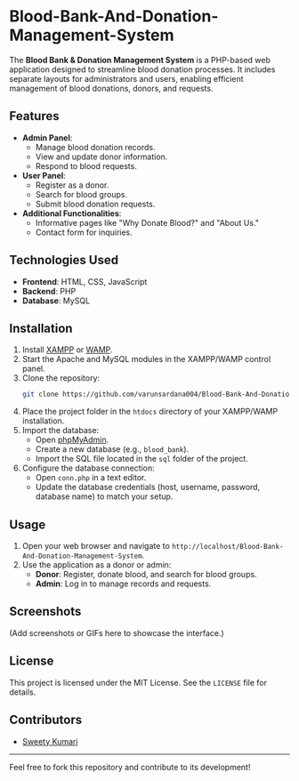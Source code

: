 # Blood-Bank-And-Donation-Management-System
The **Blood Bank & Donation Management System** is a PHP-based web application designed to streamline blood donation processes. It includes separate layouts for administrators and users, enabling efficient management of blood donations, donors, and requests.

## Features

- **Admin Panel**:
  - Manage blood donation records.
  - View and update donor information.
  - Respond to blood requests.
- **User Panel**:
  - Register as a donor.
  - Search for blood groups.
  - Submit blood donation requests.
- **Additional Functionalities**:
  - Informative pages like "Why Donate Blood?" and "About Us."
  - Contact form for inquiries.

## Technologies Used

- **Frontend**: HTML, CSS, JavaScript
- **Backend**: PHP
- **Database**: MySQL

## Installation

1. Install [XAMPP](https://www.apachefriends.org/index.html) or [WAMP](https://www.wampserver.com/).
2. Start the Apache and MySQL modules in the XAMPP/WAMP control panel.
3. Clone the repository:
   ```bash
   git clone https://github.com/varunsardana004/Blood-Bank-And-Donation-Management-System.git
   ```
4. Place the project folder in the `htdocs` directory of your XAMPP/WAMP installation.
5. Import the database:
   - Open [phpMyAdmin](http://localhost/phpmyadmin/).
   - Create a new database (e.g., `blood_bank`).
   - Import the SQL file located in the `sql` folder of the project.
6. Configure the database connection:
   - Open `conn.php` in a text editor.
   - Update the database credentials (host, username, password, database name) to match your setup.

## Usage

1. Open your web browser and navigate to `http://localhost/Blood-Bank-And-Donation-Management-System`.
2. Use the application as a donor or admin:
   - **Donor**: Register, donate blood, and search for blood groups.
   - **Admin**: Log in to manage records and requests.

## Screenshots

(Add screenshots or GIFs here to showcase the interface.)

## License

This project is licensed under the MIT License. See the `LICENSE` file for details.

## Contributors

- [Sweety Kumari](https://github.com/Sjha2012)

---

Feel free to fork this repository and contribute to its development!
